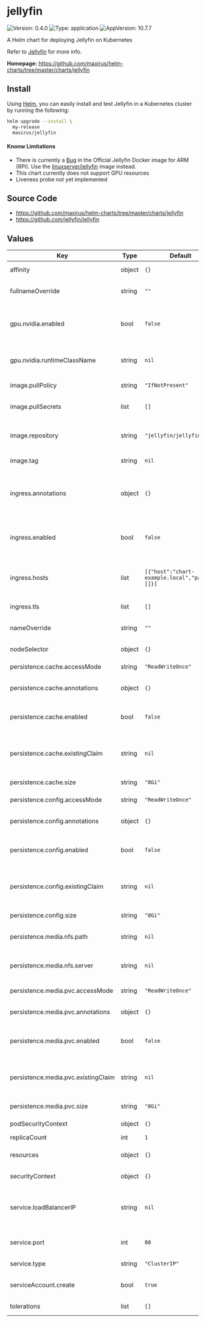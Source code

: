 # jellyfin

![Version: 0.4.0](https://img.shields.io/badge/Version-0.4.0-informational?style=flat-square) ![Type: application](https://img.shields.io/badge/Type-application-informational?style=flat-square) ![AppVersion: 10.7.7](https://img.shields.io/badge/AppVersion-10.7.7-informational?style=flat-square)

A Helm chart for deploying Jellyfin on Kubernetes

Refer to [Jellyfin](https://jellyfin.org) for more info.

**Homepage:** <https://github.com/maxirus/helm-charts/tree/master/charts/jellyfin>

## Install

Using [Helm](https://helm.sh), you can easily install and test Jellyfin in a
Kubernetes cluster by running the following:

```bash
helm upgrade --install \
  my-release
  maxirus/jellyfin
```

#### Knonw Limitations
- There is currently a [Bug](https://github.com/jellyfin/jellyfin/issues/2126) in the Official Jellyfin Docker image for ARM (RPi). Use the [linuxserver/jellyfin](https://hub.docker.com/r/linuxserver/jellyfin) image instead.
- This chart currently does not support GPU resources
- Liveness probe not yet implemented

## Source Code

* <https://github.com/maxirus/helm-charts/tree/master/charts/jellyfin>
* <https://github.com/jellyfin/jellyfin>

## Values

| Key | Type | Default | Description |
|-----|------|---------|-------------|
| affinity | object | `{}` | Set Pod affinity rules |
| fullnameOverride | string | `""` | Overrides the Full Name of resources |
| gpu.nvidia.enabled | bool | `false` | Enables NVIDIA GPU functionality. Must have nvidia device plugin properly installed. |
| gpu.nvidia.runtimeClassName | string | `nil` | Set to override the runtime class. Leave blank to use default |
| image.pullPolicy | string | `"IfNotPresent"` | Docker image pull policy |
| image.pullSecrets | list | `[]` | Secrets to use when pulling Docker images |
| image.repository | string | `"jellyfin/jellyfin"` | Docker registry/repository to pull the image from |
| image.tag | string | `nil` | Overrides the default tag used |
| ingress.annotations | object | `{}` | annotations to configure your Ingress. See your Ingress Controller's Docs for more info. |
| ingress.enabled | bool | `false` | Enables the use of an Ingress Controller to front the Service and provide HTTPS |
| ingress.hosts | list | `[{"host":"chart-example.local","paths":[]}]` | list of hosts and their paths that ingress controller should repsond to. |
| ingress.tls | list | `[]` | list of TLS configurations |
| nameOverride | string | `""` | Overrides the name of resources |
| nodeSelector | object | `{}` | Node Selector configuration |
| persistence.cache.accessMode | string | `"ReadWriteOnce"` | [access mode](https://kubernetes.io/docs/concepts/storage/persistent-volumes/#access-modes) to use for the PVC |
| persistence.cache.annotations | object | `{}` | (Optional) annotations to add to the PVC |
| persistence.cache.enabled | bool | `false` | Enables persistence for the config directory |
| persistence.cache.existingClaim | string | `nil` | Set to use an existing PVC instead of creating a new one. |
| persistence.cache.size | string | `"8Gi"` | size/capacity of the PVC |
| persistence.config.accessMode | string | `"ReadWriteOnce"` | [access mode](https://kubernetes.io/docs/concepts/storage/persistent-volumes/#access-modes) to use for the PVC |
| persistence.config.annotations | object | `{}` | (Optional) annotations to add to the PVC |
| persistence.config.enabled | bool | `false` | Enables persistence for the config directory |
| persistence.config.existingClaim | string | `nil` | Set to use an existing PVC instead of creating a new one. |
| persistence.config.size | string | `"8Gi"` | size/capacity of the PVC |
| persistence.media.nfs.path | string | `nil` | Path of NFS Share to mount for Media |
| persistence.media.nfs.server | string | `nil` | Host or IP address of the NFS Share to mount for Media |
| persistence.media.pvc.accessMode | string | `"ReadWriteOnce"` | [access mode](https://kubernetes.io/docs/concepts/storage/persistent-volumes/#access-modes) to use for the PVC |
| persistence.media.pvc.annotations | object | `{}` | (Optional) annotations to add to the PVC |
| persistence.media.pvc.enabled | bool | `false` | Enables persistence of for the media directory |
| persistence.media.pvc.existingClaim | string | `nil` | Set to use an existing PVC instead of creating a new one. |
| persistence.media.pvc.size | string | `"8Gi"` | size/capacity of the PVC |
| podSecurityContext | object | `{}` | Set Pod security contexts |
| replicaCount | int | `1` |  |
| resources | object | `{}` | Set resource limits/requests for the Pod(s) |
| securityContext | object | `{}` | Set Security Context |
| service.loadBalancerIP | string | `nil` | Set specific IP address for LoadBalancer. `service.type` must be set to `LoadBalancer` |
| service.port | int | `80` | Port the Service should communicate on |
| service.type | string | `"ClusterIP"` | Type of Service to use |
| serviceAccount.create | bool | `true` | Specifies whether a service account should be created |
| tolerations | list | `[]` | Node toleration configuration |